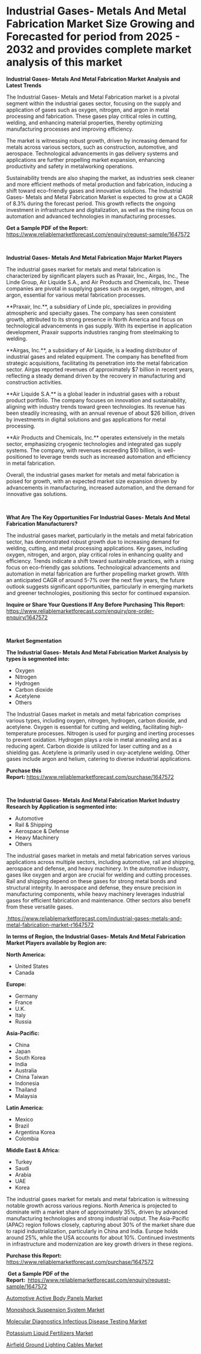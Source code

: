 <p><h1>Industrial Gases- Metals And Metal Fabrication Market Size Growing and Forecasted for period from 2025 - 2032 and provides complete market analysis of this market</h1></p><p><strong>Industrial Gases- Metals And Metal Fabrication Market Analysis and Latest Trends</strong></p>
<p><p>The Industrial Gases- Metals and Metal Fabrication market is a pivotal segment within the industrial gases sector, focusing on the supply and application of gases such as oxygen, nitrogen, and argon in metal processing and fabrication. These gases play critical roles in cutting, welding, and enhancing material properties, thereby optimizing manufacturing processes and improving efficiency. </p><p>The market is witnessing robust growth, driven by increasing demand for metals across various sectors, such as construction, automotive, and aerospace. Technological advancements in gas delivery systems and applications are further propelling market expansion, enhancing productivity and safety in metalworking operations. </p><p>Sustainability trends are also shaping the market, as industries seek cleaner and more efficient methods of metal production and fabrication, inducing a shift toward eco-friendly gases and innovative solutions. The Industrial Gases- Metals and Metal Fabrication Market is expected to grow at a CAGR of 8.3% during the forecast period. This growth reflects the ongoing investment in infrastructure and digitalization, as well as the rising focus on automation and advanced technologies in manufacturing processes.</p></p>
<p><strong>Get a Sample PDF of the Report:&nbsp;</strong> <a href="https://www.reliablemarketforecast.com/enquiry/request-sample/1647572?utm_campaign=1900&utm_medium=2&utm_source=Github&utm_content=ia&utm_term=29032025&utm_id=industrial-gases-metals-and-metal-fabrication">https://www.reliablemarketforecast.com/enquiry/request-sample/1647572</a></p>
<p>&nbsp;</p>
<p><strong>Industrial Gases- Metals And Metal Fabrication Major Market Players</strong></p>
<p><p>The industrial gases market for metals and metal fabrication is characterized by significant players such as Praxair, Inc., Airgas, Inc., The Linde Group, Air Liquide S.A., and Air Products and Chemicals, Inc. These companies are pivotal in supplying gases such as oxygen, nitrogen, and argon, essential for various metal fabrication processes.</p><p>**Praxair, Inc.**, a subsidiary of Linde plc, specializes in providing atmospheric and specialty gases. The company has seen consistent growth, attributed to its strong presence in North America and focus on technological advancements in gas supply. With its expertise in application development, Praxair supports industries ranging from steelmaking to welding.</p><p>**Airgas, Inc.**, a subsidiary of Air Liquide, is a leading distributor of industrial gases and related equipment. The company has benefited from strategic acquisitions, facilitating its penetration into the metal fabrication sector. Airgas reported revenues of approximately $7 billion in recent years, reflecting a steady demand driven by the recovery in manufacturing and construction activities.</p><p>**Air Liquide S.A.** is a global leader in industrial gases with a robust product portfolio. The company focuses on innovation and sustainability, aligning with industry trends toward green technologies. Its revenue has been steadily increasing, with an annual revenue of about $26 billion, driven by investments in digital solutions and gas applications for metal processing.</p><p>**Air Products and Chemicals, Inc.** operates extensively in the metals sector, emphasizing cryogenic technologies and integrated gas supply systems. The company, with revenues exceeding $10 billion, is well-positioned to leverage trends such as increased automation and efficiency in metal fabrication.</p><p>Overall, the industrial gases market for metals and metal fabrication is poised for growth, with an expected market size expansion driven by advancements in manufacturing, increased automation, and the demand for innovative gas solutions.</p></p>
<p>&nbsp;</p>
<p><strong>What Are The Key Opportunities For Industrial Gases- Metals And Metal Fabrication Manufacturers?</strong></p>
<p><p>The industrial gases market, particularly in the metals and metal fabrication sector, has demonstrated robust growth due to increasing demand for welding, cutting, and metal processing applications. Key gases, including oxygen, nitrogen, and argon, play critical roles in enhancing quality and efficiency. Trends indicate a shift toward sustainable practices, with a rising focus on eco-friendly gas solutions. Technological advancements and automation in metal fabrication are further propelling market growth. With an anticipated CAGR of around 5-7% over the next five years, the future outlook suggests significant opportunities, particularly in emerging markets and greener technologies, positioning this sector for continued expansion.</p></p>
<p><strong>Inquire or Share Your Questions If Any Before Purchasing This Report:</strong> <a href="https://www.reliablemarketforecast.com/enquiry/pre-order-enquiry/1647572?utm_campaign=1900&utm_medium=2&utm_source=Github&utm_content=ia&utm_term=29032025&utm_id=industrial-gases-metals-and-metal-fabrication">https://www.reliablemarketforecast.com/enquiry/pre-order-enquiry/1647572</a></p>
<p>&nbsp;</p>
<p><strong>Market Segmentation</strong></p>
<p><strong>The Industrial Gases- Metals And Metal Fabrication Market Analysis by types is segmented into:</strong></p>
<p><ul><li>Oxygen</li><li>Nitrogen</li><li>Hydrogen</li><li>Carbon dioxide</li><li>Acetylene</li><li>Others</li></ul></p>
<p><p>The Industrial Gases market in metals and metal fabrication comprises various types, including oxygen, nitrogen, hydrogen, carbon dioxide, and acetylene. Oxygen is essential for cutting and welding, facilitating high-temperature processes. Nitrogen is used for purging and inerting processes to prevent oxidation. Hydrogen plays a role in metal annealing and as a reducing agent. Carbon dioxide is utilized for laser cutting and as a shielding gas. Acetylene is primarily used in oxy-acetylene welding. Other gases include argon and helium, catering to diverse industrial applications.</p></p>
<p><strong>Purchase this Report:&nbsp;</strong><a href="https://www.reliablemarketforecast.com/purchase/1647572?utm_campaign=1900&utm_medium=2&utm_source=Github&utm_content=ia&utm_term=29032025&utm_id=industrial-gases-metals-and-metal-fabrication">https://www.reliablemarketforecast.com/purchase/1647572</a></p>
<p>&nbsp;</p>
<p><strong>The Industrial Gases- Metals And Metal Fabrication Market Industry Research by Application is segmented into:</strong></p>
<p><ul><li>Automotive</li><li>Rail & Shipping</li><li>Aerospace & Defense</li><li>Heavy Machinery</li><li>Others</li></ul></p>
<p><p>The industrial gases market in metals and metal fabrication serves various applications across multiple sectors, including automotive, rail and shipping, aerospace and defense, and heavy machinery. In the automotive industry, gases like oxygen and argon are crucial for welding and cutting processes. Rail and shipping depend on these gases for strong metal bonds and structural integrity. In aerospace and defense, they ensure precision in manufacturing components, while heavy machinery leverages industrial gases for efficient fabrication and maintenance. Other sectors also benefit from these versatile gases.</p></p>
<p><a href="https://www.reliablemarketforecast.com/industrial-gases-metals-and-metal-fabrication-market-r1647572?utm_campaign=1900&utm_medium=2&utm_source=Github&utm_content=ia&utm_term=29032025&utm_id=industrial-gases-metals-and-metal-fabrication">&nbsp;https://www.reliablemarketforecast.com/industrial-gases-metals-and-metal-fabrication-market-r1647572</a></p>
<p><strong>In terms of Region, the Industrial Gases- Metals And Metal Fabrication Market Players available by Region are:</strong></p>
<p>
    <p> <strong> North America: </strong>
        <ul>
            <li>United States</li>
            <li>Canada</li>
        </ul>
        </p> 
    <p> <strong> Europe: </strong>
        <ul>
            <li>Germany</li>
            <li>France</li>
            <li>U.K.</li>
            <li>Italy</li>
            <li>Russia</li>
        </ul>
        </p> 
    <p> <strong> Asia-Pacific: </strong>
        <ul>
            <li>China</li>
            <li>Japan</li>
            <li>South Korea</li>
            <li>India</li>
            <li>Australia</li>
            <li>China Taiwan</li>
            <li>Indonesia</li>
            <li>Thailand</li>
            <li>Malaysia</li>
        </ul>
        </p> 
    <p> <strong> Latin America: </strong>
        <ul>
            <li>Mexico</li>
            <li>Brazil</li>
            <li>Argentina Korea</li>
            <li>Colombia</li>
        </ul>
        </p> 
    <p> <strong> Middle East & Africa: </strong>
        <ul>
            <li>Turkey</li>
            <li>Saudi</li>
            <li>Arabia</li>
            <li>UAE</li>
            <li>Korea</li>
        </ul>
    </p>
    </p>
<p><p>The industrial gases market for metals and metal fabrication is witnessing notable growth across various regions. North America is projected to dominate with a market share of approximately 35%, driven by advanced manufacturing technologies and strong industrial output. The Asia-Pacific (APAC) region follows closely, capturing about 30% of the market share due to rapid industrialization, particularly in China and India. Europe holds around 25%, while the USA accounts for about 10%. Continued investments in infrastructure and modernization are key growth drivers in these regions.</p></p>
<p><strong>Purchase this Report: </strong><a href="https://www.reliablemarketforecast.com/purchase/1647572?utm_campaign=1900&utm_medium=2&utm_source=Github&utm_content=ia&utm_term=29032025&utm_id=industrial-gases-metals-and-metal-fabrication">https://www.reliablemarketforecast.com/purchase/1647572</a></p>
<p>&nbsp;<strong>Get a Sample PDF of the Report:&nbsp;&nbsp;</strong><a href="https://www.reliablemarketforecast.com/enquiry/request-sample/1647572?utm_campaign=1900&utm_medium=2&utm_source=Github&utm_content=ia&utm_term=29032025&utm_id=industrial-gases-metals-and-metal-fabrication">https://www.reliablemarketforecast.com/enquiry/request-sample/1647572</a></p>
<p><strong></strong></p>
<p><p><a href="https://github.com/kanetaerkid/Market-Research-Report-List-1/blob/main/automotive-active-body-panels-market.md?utm_campaign=1900&utm_medium=2&utm_source=Github&utm_content=ia&utm_term=29032025&utm_id=industrial-gases-metals-and-metal-fabrication">Automotive Active Body Panels Market</a></p><p><a href="https://github.com/cayposshefin/Market-Research-Report-List-1/blob/main/monoshock-suspension-system-market.md?utm_campaign=1900&utm_medium=2&utm_source=Github&utm_content=ia&utm_term=29032025&utm_id=industrial-gases-metals-and-metal-fabrication">Monoshock Suspension System Market</a></p><p><a href="https://github.com/busamoleankk/Market-Research-Report-List-1/blob/main/molecular-diagnostics-infectious-disease-testing-market.md?utm_campaign=1900&utm_medium=2&utm_source=Github&utm_content=ia&utm_term=29032025&utm_id=industrial-gases-metals-and-metal-fabrication">Molecular Diagnostics Infectious Disease Testing Market</a></p><p><a href="https://github.com/madethkijori/Market-Research-Report-List-1/blob/main/potassium-liquid-fertilizers-market.md?utm_campaign=1900&utm_medium=2&utm_source=Github&utm_content=ia&utm_term=29032025&utm_id=industrial-gases-metals-and-metal-fabrication">Potassium Liquid Fertilizers Market</a></p><p><a href="https://github.com/yodhafirorae/Market-Research-Report-List-1/blob/main/airfield-ground-lighting-cables-market.md?utm_campaign=1900&utm_medium=2&utm_source=Github&utm_content=ia&utm_term=29032025&utm_id=industrial-gases-metals-and-metal-fabrication">Airfield Ground Lighting Cables Market</a></p></p>
